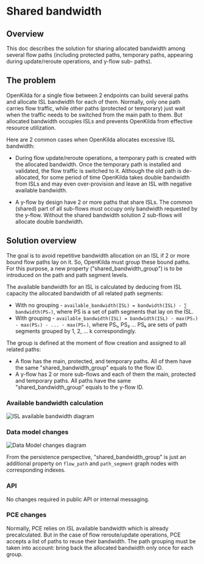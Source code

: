 # Shared bandwidth

## Overview
This doc describes the solution for sharing allocated bandwidth among several flow paths (including protected paths, 
temporary paths, appearing during update/reroute operations, and y-flow sub- paths).

## The problem
OpenKilda for a single flow between 2 endpoints can build several paths and allocate ISL bandwidth for each of them.
Normally, only one path carries flow traffic, while other paths (protected or temporary) just wait when 
the traffic needs to be switched from the main path to them. But allocated bandwidth occupies ISLs and prevents 
OpenKilda from effective resource utilization.

Here are 2 common cases when OpenKilda allocates excessive ISL bandwidth:
- During flow update/reroute operations, a temporary path is created with the allocated bandwidth. 
Once the temporary path is installed and validated, the flow traffic is switched to it.
Although the old path is de-allocated, for some period of time OpenKilda takes double bandwidth from ISLs and may even 
over-provision and leave an ISL with negative available bandwidth.

- A y-flow by design have 2 or more paths that share ISLs. The common (shared) part of all sub-flows must occupy only 
bandwidth requested by the y-flow. Without the shared bandwidth solution 2 sub-flows will allocate double bandwidth.

## Solution overview
The goal is to avoid repetitive bandwidth allocation on an ISL if 2 or more bound flow paths lay on it. 
So, OpenKilda must group these bound paths. For this purpose, a new property ("shared_bandwidth_group") is to be 
introduced on the path and path segment levels. 

The available bandwidth for an ISL is calculated by deducing from ISL capacity the allocated bandwidth of all related path segments:
- With no grouping - ```available_bandwidth(ISL) = bandwidth(ISL) - ∑ bandwidth(PSₙ)```, where PS is a set of path segments that lay on the ISL.
- With grouping - ```available_bandwidth(ISL) = bandwidth(ISL) - max(PS₁) - max(PS₂) - ... - max(PSₖ)```, where PS₁, PS₂ ... PSₖ are sets of path segments grouped by 1, 2, ... k correspondingly.

The group is defined at the moment of flow creation and assigned to all related paths:
- A flow has the main, protected, and temporary paths. All of them have the same "shared_bandwidth_group" equals to the flow ID.
- A y-flow has 2 or more sub-flows and each of them the main, protected and temporary paths. All paths have the same 
"shared_bandwidth_group" equals to the y-flow ID.

### Available bandwidth calculation

![ISL available bandwidth diagram](shared-bandwidth-n-ISL.svg "ISL available bandwidth diagram")

### Data model changes

![Data Model changes diagram](domain-model-changes.png "Data Model changes diagram")

From the persistence perspective, "shared_bandwidth_group" is just an additional property on `flow_path` and `path_segment` graph nodes with corresponding indexes.

### API
No changes required in public API or internal messaging.

### PCE changes
Normally, PCE relies on ISL available bandwidth which is already precalculated. But in the case of flow reroute/update 
operations, PCE accepts a list of paths to reuse their bandwidth. The path grouping must be taken into account: 
bring back the allocated bandwidth only once for each group.
